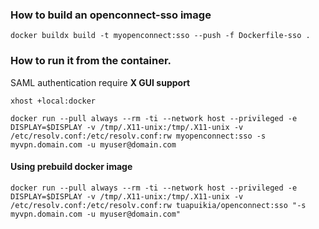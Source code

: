 ### How to build an openconnect-sso image

`docker buildx build -t myopenconnect:sso --push -f Dockerfile-sso .`

### How to run it from the container.

SAML authentication require **X GUI support**

`xhost +local:docker`

`docker run --pull always --rm -ti --network host --privileged -e DISPLAY=$DISPLAY -v /tmp/.X11-unix:/tmp/.X11-unix -v /etc/resolv.conf:/etc/resolv.conf:rw myopenconnect:sso -s myvpn.domain.com -u myuser@domain.com`

#### Using prebuild docker image

`docker run --pull always --rm -ti --network host --privileged -e DISPLAY=$DISPLAY -v /tmp/.X11-unix:/tmp/.X11-unix -v /etc/resolv.conf:/etc/resolv.conf:rw tuapuikia/openconnect:sso "-s myvpn.domain.com -u myuser@domain.com"`
